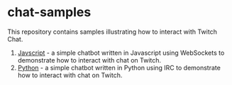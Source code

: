 # chat-samples
This repository contains samples illustrating how to interact with Twitch Chat.

1. [Javscript](https://github.com/TwitchDev/chat-samples/tree/master/javascript) - a simple chatbot written in Javascript using WebSockets to demonstrate how to interact with chat on Twitch.
2. [Python](https://github.com/TwitchDev/chat-samples/tree/master/python) - a simple chatbot written in Python using IRC to demonstrate how to interact with chat on Twitch.

